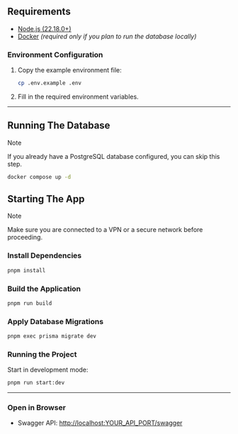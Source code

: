 ## Requirements

- [Node.js (22.18.0+)](https://nodejs.org/)
- [Docker](https://docs.docker.com/engine/) _(required only if you plan to run the database locally)_

### Environment Configuration

1. Copy the example environment file:
   ```bash
   cp .env.example .env
   ```
2. Fill in the required environment variables.

---

## Running The Database

> [!NOTE]
> If you already have a PostgreSQL database configured, you can skip this step.

```bash
docker compose up -d
```

## Starting The App

> [!NOTE]
> Make sure you are connected to a VPN or a secure network before proceeding.

### Install Dependencies

```bash
pnpm install
```

### Build the Application

```bash
pnpm run build
```

### Apply Database Migrations

```bash
pnpm exec prisma migrate dev
```

### Running the Project

Start in development mode:

```bash
pnpm run start:dev
```

---

### Open in Browser

- Swagger API: [http://localhost:YOUR_API_PORT/swagger](http://localhost:YOUR_API_PORT/swagger)
